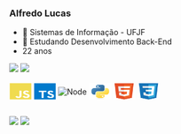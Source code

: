### Alfredo Lucas
- 📜 Sistemas de Informação - UFJF
- 🌱 Estudando Desenvolvimento Back-End
- 22 anos


<div>
    <a href="https://github.com/AlfredoLSN"></a>
    <img height="180em" src="https://github-readme-stats.vercel.app/api?username=AlfredoLSN&theme=transparent&bg_color=000&border_color=30A3DC&show_icons=true&icon_color=30A3DC&title_color=E94D5F&text_color=FFF" >
    <img height="180em" src="https://github-readme-stats-git-masterrstaa-rickstaa.vercel.app/api/top-langs/?username=AlfredoLSN&layout=compact&bg_color=000&border_color=30A3DC&title_color=E94D5F&text_color=FFF">
    
</div>
<div style="display: inline_block"><br>
    <img align="center" alt="Js" height="30" width="40" src="https://raw.githubusercontent.com/devicons/devicon/master/icons/javascript/javascript-plain.svg">
    <img align="center" alt="Js" height="30" width="40" src="https://raw.githubusercontent.com/devicons/devicon/master/icons/typescript/typescript-plain.svg">
    <img align="center" alt="Node" height="30" width="40" src="https://cdn.jsdelivr.net/gh/devicons/devicon/icons/nodejs/nodejs-original.svg"/> 
    <img align="center" alt="Python" height="30" width="40" src="https://raw.githubusercontent.com/devicons/devicon/master/icons/python/python-original.svg">
    <img align="center" alt="HTML" height="30" width="40" src="https://raw.githubusercontent.com/devicons/devicon/master/icons/html5/html5-original.svg">
    <img align="center" alt="CSS" height="30" width="40" src="https://raw.githubusercontent.com/devicons/devicon/master/icons/css3/css3-original.svg">
  
</div>
</div>
  
  ##
 
<div> 
  <a href = "mailto:alfredolsn@hotmail.com"><img src="https://img.shields.io/badge/-Gmail-%23333?style=for-the-badge&logo=gmail&logoColor=white" target="_blank"></a>
  <a href="https://www.linkedin.com/in/alfredo-lucas-da-silva-neto-254a58271?lipi=urn%3Ali%3Apage%3Ad_flagship3_profile_view_base_contact_details%3BKigh%2BddGTPm8Z%2FV3tCSp7w%3D%3D" target="_blank"><img src="https://img.shields.io/badge/-LinkedIn-%230077B5?style=for-the-badge&logo=linkedin&logoColor=white" target="_blank"></a> 
  
</div>
